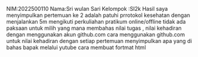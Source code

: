 NIM:2022500110
Nama:Sri wulan Sari
Kelompok :SI2k
Hasil saya menyimpulkan pertemuan ke 2 adalah 
patuhi prrotokol kesehatan dengan menjalankan  5m
mengikuti  perkuliahan pratikum online/offline tidak ada paksaan untuk milih yang mana 
membahas  nilai tugas , nilai kehadiran dengan menggunakan akun github.com
cara menggunakan github.com untuk nilai kehadiran dengan setiap pertemuan menyimpulkan apa yang di bahas bapak melalui yutube 
cara membuat fortmat html
